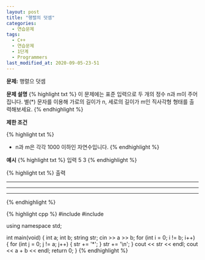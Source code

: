 ```yaml
---
layout: post
title: "행렬의 덧셈"
categories:
  - 연습문제
tags:
  - C++
  - 연습문제
  - 1단계
  - Programmers
last_modified_at: 2020-09-05-23-51
---
```


<strong> 문제:</strong> 행렬으 덧셈

<strong>문제 설명</strong>
{% highlight txt %}
이 문제에는 표준 입력으로 두 개의 정수 n과 m이 주어집니다.
별(*) 문자를 이용해 가로의 길이가 n, 세로의 길이가 m인 직사각형
형태를 출력해보세요.
{% endhighlight %}

<strong>제한 조건</strong>

{% highlight txt %}
  - n과 m은 각각 1000 이하인 자연수입니다.
{% endhighlight %}

<strong>예시</strong>
{% highlight txt %}
입력
5 3
{% endhighlight %}

{% highlight txt %}
출력
*****
*****
*****
{% endhighlight %}


{% highlight cpp %}
#include <iostream>
#include <string>

using namespace std;

int main(void) {
    int a;
    int b;
    string str;
    cin >> a >> b;
    for (int i = 0; i != b; i++) {
        for (int j = 0; j != a; j++) {
            str += '*';
        } str += '\n';
    }
    cout << str << endl;
    cout << a + b << endl;
    return 0;
}
{% endhighlight %}
